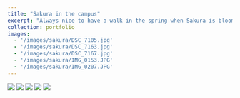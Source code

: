 ```yaml
---
title: "Sakura in the campus"
excerpt: "Always nice to have a walk in the spring when Sakura is blooming.<br/><img src='/images/sakura/DSC_7105.jpg'>"
collection: portfolio
images:
  - '/images/sakura/DSC_7105.jpg'
  - '/images/sakura/DSC_7163.jpg'
  - '/images/sakura/DSC_7167.jpg'
  - '/images/sakura/IMG_0153.JPG'
  - '/images/sakura/IMG_0207.JPG'
---
```

![](/images/sakura/DSC_7105.jpg)
![](/images/sakura/DSC_7163.jpg)
![](/images/sakura/DSC_7167.jpg)
![](/images/sakura/IMG_0153.JPG)
![](/images/sakura/IMG_0207.JPG)